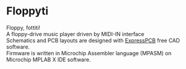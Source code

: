 # Floppyti
Floppy, fottiti!</br>
A floppy-drive music player driven by MIDI-IN interface</br>
Schematics and PCB layouts are designed with [ExpressPCB](https://www.expresspcb.com/) free CAD software.</br>
Firmware is written in Microchip Assembler language (MPASM) on Microchip MPLAB X IDE software.